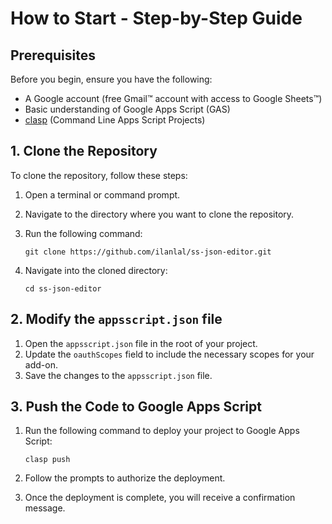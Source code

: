 # How to Start - Step-by-Step Guide

## Prerequisites

Before you begin, ensure you have the following:
- A Google account (free Gmail™ account with access to Google Sheets™)
- Basic understanding of Google Apps Script (GAS)
- [clasp](https://github.com/google/clasp) (Command Line Apps Script Projects)

## 1. Clone the Repository

To clone the repository, follow these steps:

1. Open a terminal or command prompt.
2. Navigate to the directory where you want to clone the repository.
3. Run the following command:

   ```
   git clone https://github.com/ilanlal/ss-json-editor.git
   ```

4. Navigate into the cloned directory:

   ```
   cd ss-json-editor
   ```

## 2. Modify the `appsscript.json` file

1. Open the `appsscript.json` file in the root of your project.
2. Update the `oauthScopes` field to include the necessary scopes for your add-on.
3. Save the changes to the `appsscript.json` file.

## 3. Push the Code to Google Apps Script

1. Run the following command to deploy your project to Google Apps Script:

   ```
   clasp push
   ```

2. Follow the prompts to authorize the deployment.
3. Once the deployment is complete, you will receive a confirmation message.
